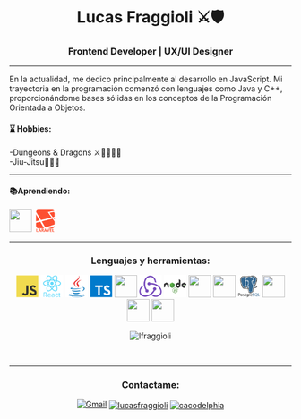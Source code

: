 <h1 align="center">Lucas Fraggioli ⚔️🛡️</h1>
<h3 align="center">Frontend Developer | UX/UI Designer</h3>
<hr>
<p>En la actualidad, me dedico principalmente al desarrollo en JavaScript. Mi trayectoria en la programación comenzó con lenguajes como Java y C++, proporcionándome bases sólidas en los conceptos de la Programación Orientada a Objetos.
</p>
<p align='left'><h4>⌛ Hobbies: </h4>
  -Dungeons & Dragons ⚔️🎲🧙🏻‍♂️ <br>
  -Jiu-Jitsu🥋🤼‍♂️<br>
</p>
<hr>
<div align='left'><h4>📚Aprendiendo:</h4>
<img src="https://cdn.jsdelivr.net/gh/devicons/devicon/icons/php/php-plain.svg"  width="40" height="40"/>
<img src="https://raw.githubusercontent.com/devicons/devicon/master/icons/laravel/laravel-plain-wordmark.svg" alt="Laravel" width="40" height="40"/>
</div>

<hr>

<div align="center">
<h3 align="center">Lenguajes y herramientas:</h3>
  <img src="https://raw.githubusercontent.com/devicons/devicon/master/icons/javascript/javascript-original.svg" alt="JavaScript" width="40" height="40"/>
  <img src="https://raw.githubusercontent.com/devicons/devicon/master/icons/react/react-original-wordmark.svg" alt="React" width="40" height="40"/>
   <img src="https://raw.githubusercontent.com/devicons/devicon/master/icons/java/java-original.svg" alt="Java" width="40" height="40"/>
  <img src="https://raw.githubusercontent.com/devicons/devicon/master/icons/typescript/typescript-original.svg"  width="40" height="40"> <img src="https://cdn.jsdelivr.net/gh/devicons/devicon/icons/tailwindcss/tailwindcss-plain.svg"  width="40" height="40"/>
  <img src="https://raw.githubusercontent.com/devicons/devicon/master/icons/redux/redux-original.svg" alt="Redux" width="40" height="40"/>
  <img src="https://raw.githubusercontent.com/devicons/devicon/master/icons/nodejs/nodejs-original-wordmark.svg" alt="Node.js" width="40" height="40"/>
  <img src="https://cdn.jsdelivr.net/gh/devicons/devicon/icons/sequelize/sequelize-original.svg"  width="40" height="40" />
<img src="https://cdn.jsdelivr.net/gh/devicons/devicon/icons/git/git-plain.svg"  width="40" height="40" />
  <img src="https://raw.githubusercontent.com/devicons/devicon/master/icons/postgresql/postgresql-original-wordmark.svg" alt="PostgreSQL" width="40" height="40"/>
  <img src="https://cdn.jsdelivr.net/gh/devicons/devicon/icons/photoshop/photoshop-plain.svg" width="40" height="40"/>
<img src="https://cdn.jsdelivr.net/gh/devicons/devicon/icons/illustrator/illustrator-plain.svg" width="40" height="40"/>
<img src="https://cdn.jsdelivr.net/gh/devicons/devicon/icons/figma/figma-original.svg" width="40" height="40"/>
</div>
<p align='center'><img src="https://github-readme-stats.vercel.app/api/top-langs?username=lfraggioli&show_icons=true&locale=en&layout=compact" alt="lfraggioli" /></p>
<br>
<hr>
<div align="center">
  
<h3>Contactame:</h3>

<a target="_blank" href="mailto:fraggioli.lucas@gmail.com"><img alt="Gmail" width="30px" src="https://cdn.jsdelivr.net/npm/simple-icons@v3/icons/gmail.svg" /></a>
<a href="https://linkedin.com/in/lucasfraggioli" target="blank"><img align="center" src="https://raw.githubusercontent.com/rahuldkjain/github-profile-readme-generator/master/src/images/icons/Social/linked-in-alt.svg" alt="lucasfraggioli" height="30" width="40" /></a>
<a href="https://stackoverflow.com/users/cacodelphia" target="blank"><img align="center" src="https://raw.githubusercontent.com/rahuldkjain/github-profile-readme-generator/master/src/images/icons/Social/stack-overflow.svg" alt="cacodelphia" height="30" width="40" /></a>


</div>
